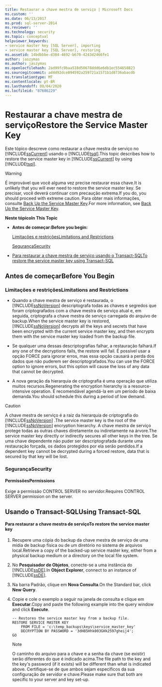 ```yaml
---
title: Restaurar a chave mestra de serviço | Microsoft Docs
ms.custom: ''
ms.date: 06/13/2017
ms.prod: sql-server-2014
ms.reviewer: ''
ms.technology: security
ms.topic: conceptual
helpviewer_keywords:
- service master key [SQL Server], importing
- service master key [SQL Server], restoring
ms.assetid: 14bdbbbe-d384-4692-b670-4243d2466fe1
author: jaszymas
ms.author: jaszymas
ms.openlocfilehash: 2ad99fc9baa518d50678ddd6e6db1ec554658823
ms.sourcegitcommit: ad4d92dce894592a259721a1571b1d8736abacdb
ms.translationtype: MT
ms.contentlocale: pt-BR
ms.lasthandoff: 08/04/2020
ms.locfileid: "87686229"
---
```

# <a name="restore-the-service-master-key"></a><span data-ttu-id="e2b50-102">Restaurar a chave mestra de serviço</span><span class="sxs-lookup"><span data-stu-id="e2b50-102">Restore the Service Master Key</span></span>
  <span data-ttu-id="e2b50-103">Este tópico descreve como restaurar a chave mestra de serviço no [!INCLUDE[ssCurrent](../../../includes/sscurrent-md.md)] usando o [!INCLUDE[tsql](../../../includes/tsql-md.md)].</span><span class="sxs-lookup"><span data-stu-id="e2b50-103">This topic describes how to restore the service master key in [!INCLUDE[ssCurrent](../../../includes/sscurrent-md.md)] by using [!INCLUDE[tsql](../../../includes/tsql-md.md)].</span></span>  
  
> [!WARNING]  
>  <span data-ttu-id="e2b50-104">É improvável que você alguma vez precise restaurar essa chave.</span><span class="sxs-lookup"><span data-stu-id="e2b50-104">It is unlikely that you will ever need to restore the service master key.</span></span> <span data-ttu-id="e2b50-105">Se precisar, você deverá continuar com precaução extrema.</span><span class="sxs-lookup"><span data-stu-id="e2b50-105">If you do, you should proceed with extreme caution.</span></span> <span data-ttu-id="e2b50-106">Para obter mais informações, consulte [Back Up the Service Master Key](service-master-key.md).</span><span class="sxs-lookup"><span data-stu-id="e2b50-106">For more information, see [Back Up the Service Master Key](service-master-key.md).</span></span>  
  
 <span data-ttu-id="e2b50-107">**Neste tópico**</span><span class="sxs-lookup"><span data-stu-id="e2b50-107">**In This Topic**</span></span>  
  
-   <span data-ttu-id="e2b50-108">**Antes de começar:**</span><span class="sxs-lookup"><span data-stu-id="e2b50-108">**Before you begin:**</span></span>  
  
     [<span data-ttu-id="e2b50-109">Limitações e restrições</span><span class="sxs-lookup"><span data-stu-id="e2b50-109">Limitations and Restrictions</span></span>](#Restrictions)  
  
     [<span data-ttu-id="e2b50-110">Segurança</span><span class="sxs-lookup"><span data-stu-id="e2b50-110">Security</span></span>](#Security)  
  
-   [<span data-ttu-id="e2b50-111">Para restaurar a chave mestra de serviço usando o Transact-SQL</span><span class="sxs-lookup"><span data-stu-id="e2b50-111">To restore the service master key using Transact-SQL</span></span>](#SSMSProcedure)  
  
##  <a name="before-you-begin"></a><a name="BeforeYouBegin"></a> <span data-ttu-id="e2b50-112">Antes de começar</span><span class="sxs-lookup"><span data-stu-id="e2b50-112">Before You Begin</span></span>  
  
###  <a name="limitations-and-restrictions"></a><a name="Restrictions"></a> <span data-ttu-id="e2b50-113">Limitações e restrições</span><span class="sxs-lookup"><span data-stu-id="e2b50-113">Limitations and Restrictions</span></span>  
  
-   <span data-ttu-id="e2b50-114">Quando a chave mestra de serviço é restaurada, o [!INCLUDE[ssNoVersion](../../../includes/ssnoversion-md.md)] descriptografa todas as chaves e segredos que foram criptografados com a chave mestra de serviço atual e, em seguida, criptografa a chave mestra de serviço carregada do arquivo de backup.</span><span class="sxs-lookup"><span data-stu-id="e2b50-114">When the service master key is restored, [!INCLUDE[ssNoVersion](../../../includes/ssnoversion-md.md)] decrypts all the keys and secrets that have been encrypted with the current service master key, and then encrypts them with the service master key loaded from the backup file.</span></span>  
  
-   <span data-ttu-id="e2b50-115">Se qualquer uma dessas descriptografias falhar, a restauração falhará.</span><span class="sxs-lookup"><span data-stu-id="e2b50-115">If any one of the decryptions fails, the restore will fail.</span></span> <span data-ttu-id="e2b50-116">É possível usar a opção FORCE para ignorar erros, mas essa opção causará a perda dos dados que não puderem ser descriptografados.</span><span class="sxs-lookup"><span data-stu-id="e2b50-116">You can use the FORCE option to ignore errors, but this option will cause the loss of any data that cannot be decrypted.</span></span>  
  
-   <span data-ttu-id="e2b50-117">A nova geração da hierarquia de criptografia é uma operação que utiliza muitos recursos.</span><span class="sxs-lookup"><span data-stu-id="e2b50-117">Regenerating the encryption hierarchy is a resource-intensive operation.</span></span> <span data-ttu-id="e2b50-118">É recomendável agendá-la em um período de baixa demanda.</span><span class="sxs-lookup"><span data-stu-id="e2b50-118">You should schedule this during a period of low demand.</span></span>  
  
> [!CAUTION]  
>  <span data-ttu-id="e2b50-119">A chave mestra de serviço é a raiz da hierarquia de criptografia do [!INCLUDE[ssNoVersion](../../../includes/ssnoversion-md.md)] .</span><span class="sxs-lookup"><span data-stu-id="e2b50-119">The service master key is the root of the [!INCLUDE[ssNoVersion](../../../includes/ssnoversion-md.md)] encryption hierarchy.</span></span> <span data-ttu-id="e2b50-120">A chave mestra de serviço protege todas as outras chaves diretamente ou indiretamente na árvore.</span><span class="sxs-lookup"><span data-stu-id="e2b50-120">The service master key directly or indirectly secures all other keys in the tree.</span></span> <span data-ttu-id="e2b50-121">Se uma chave dependente não puder ser descriptografada durante uma restauração forçada, os dados protegidos por ela serão perdidos.</span><span class="sxs-lookup"><span data-stu-id="e2b50-121">If a dependent key cannot be decrypted during a forced restore, data that is secured by that key will be lost.</span></span>  
  
###  <a name="security"></a><a name="Security"></a> <span data-ttu-id="e2b50-122">Segurança</span><span class="sxs-lookup"><span data-stu-id="e2b50-122">Security</span></span>  
  
####  <a name="permissions"></a><a name="Permissions"></a> <span data-ttu-id="e2b50-123">Permissões</span><span class="sxs-lookup"><span data-stu-id="e2b50-123">Permissions</span></span>  
 <span data-ttu-id="e2b50-124">Exige a permissão CONTROL SERVER no servidor.</span><span class="sxs-lookup"><span data-stu-id="e2b50-124">Requires CONTROL SERVER permission on the server.</span></span>  
  
##  <a name="using-transact-sql"></a><a name="SSMSProcedure"></a> <span data-ttu-id="e2b50-125">Usando o Transact-SQL</span><span class="sxs-lookup"><span data-stu-id="e2b50-125">Using Transact-SQL</span></span>  
  
#### <a name="to-restore-the-service-master-key"></a><span data-ttu-id="e2b50-126">Para restaurar a chave mestra de serviço</span><span class="sxs-lookup"><span data-stu-id="e2b50-126">To restore the service master key</span></span>  
  
1.  <span data-ttu-id="e2b50-127">Recupere uma cópia do backup da chave mestra de serviço de uma mídia de backup física ou de um diretório no sistema de arquivos local.</span><span class="sxs-lookup"><span data-stu-id="e2b50-127">Retrieve a copy of the backed-up service master key, either from a physical backup medium or a directory on the local file system.</span></span>  
  
2.  <span data-ttu-id="e2b50-128">No **Pesquisador de Objetos**, conecte-se a uma instância do [!INCLUDE[ssDE](../../../includes/ssde-md.md)].</span><span class="sxs-lookup"><span data-stu-id="e2b50-128">In **Object Explorer**, connect to an instance of [!INCLUDE[ssDE](../../../includes/ssde-md.md)].</span></span>  
  
3.  <span data-ttu-id="e2b50-129">Na barra Padrão, clique em **Nova Consulta**.</span><span class="sxs-lookup"><span data-stu-id="e2b50-129">On the Standard bar, click **New Query**.</span></span>  
  
4.  <span data-ttu-id="e2b50-130">Copie e cole o exemplo a seguir na janela de consulta e clique em **Executar**.</span><span class="sxs-lookup"><span data-stu-id="e2b50-130">Copy and paste the following example into the query window and click **Execute**.</span></span>  
  
    ```  
    -- Restores the service master key from a backup file.  
    RESTORE SERVICE MASTER KEY   
        FROM FILE = 'c:\temp_backups\keys\service_master_key'   
        DECRYPTION BY PASSWORD = '3dH85Hhk003GHk2597gheij4';  
    GO  
    ```  
  
    > [!NOTE]  
    >  <span data-ttu-id="e2b50-131">O caminho do arquivo para a chave e a senha da chave (se existir) serão diferentes do que é indicado acima.</span><span class="sxs-lookup"><span data-stu-id="e2b50-131">The file path to the key and the key's password (if it exists) will be different than what is indicated above.</span></span> <span data-ttu-id="e2b50-132">Certifique-se de que ambos sejam específicos da sua configuração de servidor e chave.</span><span class="sxs-lookup"><span data-stu-id="e2b50-132">Please make sure that both are specific to your server and key set-up.</span></span>  
  
  
